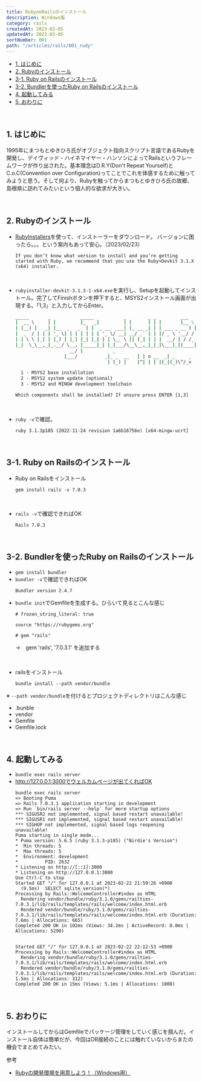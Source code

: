 ```yaml
---
title: RubyonRailsのインストール
description: Windows版
category: rails
createdAt: 2023-03-05
updatedAt: 2023-03-05
sortNumber: 001
path: "/articles/rails/001_rudy"
---
```


<nuxt-content-wrapper>

- [1. はじめに](#1-はじめに)
- [2. Rubyのインストール](#2-rubyのインストール)
- [3-1. Ruby on Railsのインストール](#3-1-ruby-on-railsのインストール)
- [3-2. Bundlerを使ったRuby on Railsのインストール](#3-2-bundlerを使ったruby-on-railsのインストール)
- [4. 起動してみる](#4-起動してみる)
- [5. おわりに](#5-おわりに)

<br>

## 1. はじめに
1995年にまつもとゆきひろ氏がオブジェクト指向スクリプト言語であるRubyを開発し、デイヴィッド・ハイネマイヤー・ハンソンによってRailsというフレームワークが作り出された。基本理念はD.R.Y(Don't Repeat Yourself)とC.o.C(Convention over Configuration)ってことでこれを体感するために触ってみようと思う。そして何より、Rubyを触ってからまつもとゆきひろ氏の故郷、島根県に訪れてみたいという個人的な欲求が大きい。

<br>

## 2. Rubyのインストール
- [RubyInstallers](https://rubyinstaller.org/downloads/)を使って、インストーラーをダウンロード。
バージョンに困ったら。。。という案内もあって安心。（2023/02/23）
  ```
  If you don’t know what version to install and you’re getting started with Ruby, we recommend that you use the Ruby+Devkit 3.1.X (x64) installer.
  ```

<br>

- `rubyinstaller-devkit-3.1.3-1-x64.exe`を実行し、Setupを起動してインストール。完了してFinishボタンを押下すると、MSYS2インストール画面が出現する。「1,3」と入力してからEnter。

  ```cmd
  _____       _           _____           _        _ _         ___
  |  __ \     | |         |_   _|         | |      | | |       |__ \
  | |__) |   _| |__  _   _  | |  _ __  ___| |_ __ _| | | ___ _ __ ) |
  |  _  / | | | '_ \| | | | | | | '_ \/ __| __/ _` | | |/ _ \ '__/ /
  | | \ \ |_| | |_) | |_| |_| |_| | | \__ \ || (_| | | |  __/ | / /_
  |_|  \_\__,_|_.__/ \__, |_____|_| |_|___/\__\__,_|_|_|\___|_||____|
                      __/ |           _
                    |___/          _|_ _  __   | | o __  _| _     _
                                    | (_) |    |^| | | |(_|(_)\^/_>

    1 - MSYS2 base installation
    2 - MSYS2 system update (optional)
    3 - MSYS2 and MINGW development toolchain

  Which components shall be installed? If unsure press ENTER [1,3]
  ```

<br>

- `ruby -v`で確認。
  ```
  ruby 3.1.3p185 (2022-11-24 revision 1a6b16756e) [x64-mingw-ucrt]
  ```

<br>

## 3-1. Ruby on Railsのインストール
- Ruby on Railsをインストール
  ```
  gem install rails -v 7.0.3
  ```

<br>

- `rails -v`で確認できればOK
  ```
  Rails 7.0.3
  ```

<br>

## 3-2. Bundlerを使ったRuby on Railsのインストール
- `gem install bundler`
- `bundler -v`で確認できればOK
  ```
  Bundler version 2.4.7
  ```
- `bundle init`でGemfileを生成する。ひらいて見るとこんな感じ
  ```
  # frozen_string_literal: true

  source "https://rubygems.org"

  # gem "rails"
  ```
  →　gem 'rails', '7.0.3.1' を追加する

<br>

- railsをインストール
  ```
  bundle install --path vendor/bundle
  ```
※ `--path vendor/bundle`を付けるとプロジェクトディレクトリはこんな感じ
- .bunble
- vendor
- Gemfile
- Gemfile.lock

<br>

## 4. 起動してみる
- `bundle exec rails server`
- http://127.0.0.1:3000でウェルカムページが出てくればOK
  ```
  bundle exec rails server
  => Booting Puma
  => Rails 7.0.3.1 application starting in development
  => Run `bin/rails server --help` for more startup options
  *** SIGUSR2 not implemented, signal based restart unavailable!
  *** SIGUSR1 not implemented, signal based restart unavailable!
  *** SIGHUP not implemented, signal based logs reopening unavailable!
  Puma starting in single mode...
  * Puma version: 5.6.5 (ruby 3.1.3-p185) ("Birdie's Version")
  *  Min threads: 5
  *  Max threads: 5
  *  Environment: development
  *          PID: 2632
  * Listening on http://[::1]:3000
  * Listening on http://127.0.0.1:3000
  Use Ctrl-C to stop
  Started GET "/" for 127.0.0.1 at 2023-02-22 21:59:26 +0900
    (9.5ms)  SELECT sqlite_version(*)
  Processing by Rails::WelcomeController#index as HTML
    Rendering vendor/bundle/ruby/3.1.0/gems/railties-7.0.3.1/lib/rails/templates/rails/welcome/index.html.erb
    Rendered vendor/bundle/ruby/3.1.0/gems/railties-7.0.3.1/lib/rails/templates/rails/welcome/index.html.erb (Duration: 7.6ms | Allocations: 665)
  Completed 200 OK in 102ms (Views: 34.2ms | ActiveRecord: 0.0ms | Allocations: 5290)


  Started GET "/" for 127.0.0.1 at 2023-02-22 22:12:53 +0900
  Processing by Rails::WelcomeController#index as HTML
    Rendering vendor/bundle/ruby/3.1.0/gems/railties-7.0.3.1/lib/rails/templates/rails/welcome/index.html.erb
    Rendered vendor/bundle/ruby/3.1.0/gems/railties-7.0.3.1/lib/rails/templates/rails/welcome/index.html.erb (Duration: 1.5ms | Allocations: 312)
  Completed 200 OK in 15ms (Views: 5.1ms | Allocations: 1008)
  ```

<br>

## 5. おわりに
インストールしてからはGemfileでパッケージ管理をしていく感じを掴んだ。インストール自体は簡単だが、今回はDB接続のことには触れていないからまたの機会でまとめてみたい。


参考
- [Rubyの開発環境を用意しよう！（Windows用）](https://prog-8.com/docs/ruby-env-win)


</nuxt-content-wrapper>
